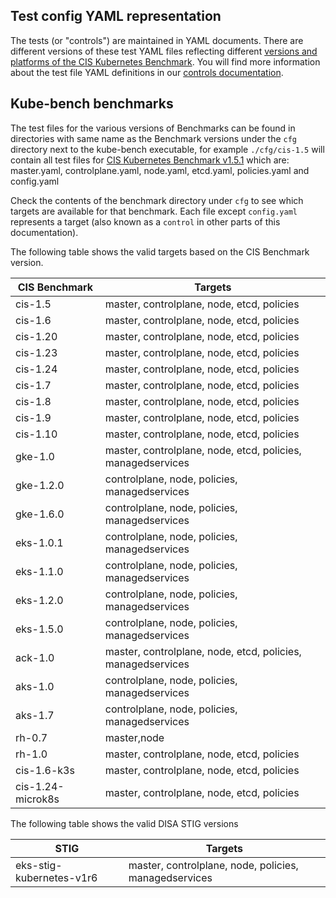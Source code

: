 ## Test config YAML representation

The tests (or "controls") are maintained in YAML documents. There are different versions of these test YAML files reflecting different [versions and platforms of the CIS Kubernetes Benchmark](./platforms.md). You will find more information about the test file YAML definitions in our [controls documentation](./controls.md).

## Kube-bench benchmarks

The test files for the various versions of Benchmarks can be found in directories
with same name as the Benchmark versions under the `cfg` directory next to the kube-bench executable,
for example `./cfg/cis-1.5` will contain all test files for [CIS Kubernetes Benchmark v1.5.1](https://workbench.cisecurity.org/benchmarks/4892) which are:
master.yaml, controlplane.yaml, node.yaml, etcd.yaml, policies.yaml and config.yaml

Check the contents of the benchmark directory under `cfg` to see which targets are available for that benchmark. Each file except `config.yaml` represents a target (also known as a `control` in other parts of this documentation).

The following table shows the valid targets based on the CIS Benchmark version.

| CIS Benchmark        | Targets |
|----------------------|---------|
| cis-1.5              | master, controlplane, node, etcd, policies |
| cis-1.6              | master, controlplane, node, etcd, policies |
| cis-1.20             | master, controlplane, node, etcd, policies |
| cis-1.23             | master, controlplane, node, etcd, policies |
| cis-1.24             | master, controlplane, node, etcd, policies |
| cis-1.7              | master, controlplane, node, etcd, policies |
| cis-1.8              | master, controlplane, node, etcd, policies |
| cis-1.9              | master, controlplane, node, etcd, policies |
| cis-1.10              | master, controlplane, node, etcd, policies |
| gke-1.0              | master, controlplane, node, etcd, policies, managedservices |
| gke-1.2.0            | controlplane, node, policies, managedservices |
| gke-1.6.0            | controlplane, node, policies, managedservices |
| eks-1.0.1            | controlplane, node, policies, managedservices |
| eks-1.1.0            | controlplane, node, policies, managedservices |
| eks-1.2.0            | controlplane, node, policies, managedservices |
| eks-1.5.0            | controlplane, node, policies, managedservices |
| ack-1.0              | master, controlplane, node, etcd, policies, managedservices |
| aks-1.0              | controlplane, node, policies, managedservices |
| aks-1.7              | controlplane, node, policies, managedservices |
| rh-0.7               | master,node|
| rh-1.0               | master, controlplane, node, etcd, policies |
| cis-1.6-k3s          | master, controlplane, node, etcd, policies |
| cis-1.24-microk8s    | master, controlplane, node, etcd, policies |

The following table shows the valid DISA STIG versions

| STIG                       | Targets |
|----------------------------|---------|
| eks-stig-kubernetes-v1r6   | master, controlplane, node, policies, managedservices |


